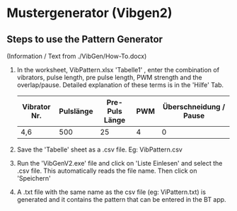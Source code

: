 # Mustergenerator (Vibgen2)

## Steps to use the Pattern Generator
(Information / Text from ./VibGen/How-To.docx)
1. In the worksheet, VibPattern.xlsx 'Tabelle1' , enter the combination of vibrators, pulse length, pre pulse length, PWM strength and the overlap/pause. Detailed explanation of these terms is in the 'Hilfe' Tab.

    | Vibrator Nr. | Pulslänge | Pre-Puls Länge | PWM | Überschneidung / Pause |
    |----------|----------|----------|----------|----------|
    |   4,6   |   500   |   25   |   4   |   0   |

2. Save the 'Tabelle' sheet as a .csv file. Eg: VibPattern.csv
3. Run the 'VibGenV2.exe' file and click on 'Liste Einlesen' and select the .csv file.  This automatically reads the file name. Then click on 'Speichern'
4. A .txt file with the same name as the csv file (eg: ViPattern.txt) is generated and it contains the pattern that can be entered in the BT app. 


